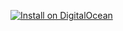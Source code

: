 [![Install on DigitalOcean](http://installer.71m.us/button.svg)](http://installer.71m.us/install?url=https://github.com/kuyapp/setup)
